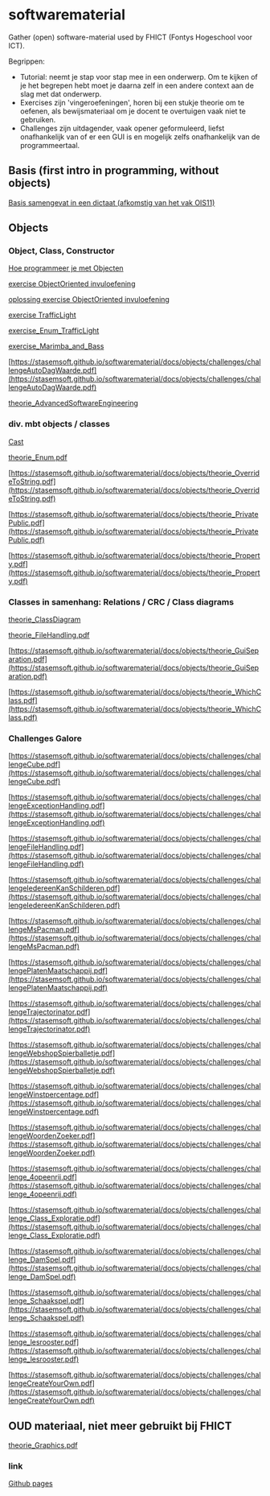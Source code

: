 # softwarematerial

Gather (open) software-material used by FHICT (Fontys Hogeschool voor ICT).

Begrippen:
+ Tutorial: neemt je stap voor stap mee in een onderwerp. Om te kijken of je het begrepen hebt moet je daarna zelf in een andere context aan de slag met dat onderwerp.
+ Exercises zijn 'vingeroefeningen', horen bij een stukje theorie om te oefenen, als bewijsmateriaal om je docent te overtuigen vaak niet te gebruiken.
+ Challenges zijn uitdagender, vaak opener geformuleerd, liefst onafhankelijk van of er een GUI is en mogelijk zelfs onafhankelijk van de programmeertaal.


## Basis (first intro in programming, without objects)




[Basis samengevat in een dictaat (afkomstig van het vak OIS11)](https://stasemsoft.github.io/softwarematerial/docs/basic/knowOis11dictaat.pdf)

## Objects

### Object, Class, Constructor

[Hoe programmeer je met Objecten](https://stasemsoft.github.io/softwarematerial/docs/objects/theorie_Class.pdf)

[exercise ObjectOriented invuloefening](https://stasemsoft.github.io/softwarematerial/docs/objects/exerciseObjectOrientedOefening.pdf)

[oplossing exercise ObjectOriented invuloefening](https://stasemsoft.github.io/softwarematerial/docs/objects/solutionObjectOrientedOefening.pdf)

[exercise TrafficLight](https://stasemsoft.github.io/softwarematerial/docs/objects/exercise_Class_TrafficLight.pdf)

[exercise_Enum_TrafficLight](https://stasemsoft.github.io/softwarematerial/docs/objects/exercise_Enum_TrafficLight.pdf)

[exercise_Marimba_and_Bass](https://stasemsoft.github.io/softwarematerial/docs/objects/exercise_Marimba_and_Bass.pdf)

[https://stasemsoft.github.io/softwarematerial/docs/objects/challenges/challengeAutoDagWaarde.pdf](https://stasemsoft.github.io/softwarematerial/docs/objects/challenges/challengeAutoDagWaarde.pdf)



[theorie_AdvancedSoftwareEngineering](https://stasemsoft.github.io/softwarematerial/docs/objects/theorie_AdvancedSoftwareEngineering.pdf)


### div. mbt objects / classes

[Cast](https://stasemsoft.github.io/softwarematerial/docs/objects/theorie_Cast.pdf)

[theorie_Enum.pdf](https://stasemsoft.github.io/softwarematerial/docs/objects/theorie_Enum.pdf)

[https://stasemsoft.github.io/softwarematerial/docs/objects/theorie_OverrideToString.pdf](https://stasemsoft.github.io/softwarematerial/docs/objects/theorie_OverrideToString.pdf)

[https://stasemsoft.github.io/softwarematerial/docs/objects/theorie_PrivatePublic.pdf](https://stasemsoft.github.io/softwarematerial/docs/objects/theorie_PrivatePublic.pdf)

[https://stasemsoft.github.io/softwarematerial/docs/objects/theorie_Property.pdf](https://stasemsoft.github.io/softwarematerial/docs/objects/theorie_Property.pdf)





### Classes in samenhang: Relations / CRC / Class diagrams

[theorie_ClassDiagram](https://stasemsoft.github.io/softwarematerial/docs/objects/theorie_ClassDiagram.pdf)

[theorie_FileHandling.pdf](https://stasemsoft.github.io/softwarematerial/docs/objects/theorie_FileHandling.pdf)

[https://stasemsoft.github.io/softwarematerial/docs/objects/theorie_GuiSeparation.pdf](https://stasemsoft.github.io/softwarematerial/docs/objects/theorie_GuiSeparation.pdf)

[https://stasemsoft.github.io/softwarematerial/docs/objects/theorie_WhichClass.pdf](https://stasemsoft.github.io/softwarematerial/docs/objects/theorie_WhichClass.pdf)


### Challenges Galore





[https://stasemsoft.github.io/softwarematerial/docs/objects/challenges/challengeCube.pdf](https://stasemsoft.github.io/softwarematerial/docs/objects/challenges/challengeCube.pdf)

[https://stasemsoft.github.io/softwarematerial/docs/objects/challenges/challengeExceptionHandling.pdf](https://stasemsoft.github.io/softwarematerial/docs/objects/challenges/challengeExceptionHandling.pdf)

[https://stasemsoft.github.io/softwarematerial/docs/objects/challenges/challengeFileHandling.pdf](https://stasemsoft.github.io/softwarematerial/docs/objects/challenges/challengeFileHandling.pdf)

[https://stasemsoft.github.io/softwarematerial/docs/objects/challenges/challengeIedereenKanSchilderen.pdf](https://stasemsoft.github.io/softwarematerial/docs/objects/challenges/challengeIedereenKanSchilderen.pdf)

[https://stasemsoft.github.io/softwarematerial/docs/objects/challenges/challengeMsPacman.pdf](https://stasemsoft.github.io/softwarematerial/docs/objects/challenges/challengeMsPacman.pdf)

[https://stasemsoft.github.io/softwarematerial/docs/objects/challenges/challengePlatenMaatschappij.pdf](https://stasemsoft.github.io/softwarematerial/docs/objects/challenges/challengePlatenMaatschappij.pdf)

[https://stasemsoft.github.io/softwarematerial/docs/objects/challenges/challengeTrajectorinator.pdf](https://stasemsoft.github.io/softwarematerial/docs/objects/challenges/challengeTrajectorinator.pdf)

[https://stasemsoft.github.io/softwarematerial/docs/objects/challenges/challengeWebshopSpierballetje.pdf](https://stasemsoft.github.io/softwarematerial/docs/objects/challenges/challengeWebshopSpierballetje.pdf)

[https://stasemsoft.github.io/softwarematerial/docs/objects/challenges/challengeWinstpercentage.pdf](https://stasemsoft.github.io/softwarematerial/docs/objects/challenges/challengeWinstpercentage.pdf)

[https://stasemsoft.github.io/softwarematerial/docs/objects/challenges/challengeWoordenZoeker.pdf](https://stasemsoft.github.io/softwarematerial/docs/objects/challenges/challengeWoordenZoeker.pdf)

[https://stasemsoft.github.io/softwarematerial/docs/objects/challenges/challenge_4opeenrij.pdf](https://stasemsoft.github.io/softwarematerial/docs/objects/challenges/challenge_4opeenrij.pdf)

[https://stasemsoft.github.io/softwarematerial/docs/objects/challenges/challenge_Class_Exploratie.pdf](https://stasemsoft.github.io/softwarematerial/docs/objects/challenges/challenge_Class_Exploratie.pdf)

[https://stasemsoft.github.io/softwarematerial/docs/objects/challenges/challenge_DamSpel.pdf](https://stasemsoft.github.io/softwarematerial/docs/objects/challenges/challenge_DamSpel.pdf)

[https://stasemsoft.github.io/softwarematerial/docs/objects/challenges/challenge_Schaakspel.pdf](https://stasemsoft.github.io/softwarematerial/docs/objects/challenges/challenge_Schaakspel.pdf)

[https://stasemsoft.github.io/softwarematerial/docs/objects/challenges/challenge_lesrooster.pdf](https://stasemsoft.github.io/softwarematerial/docs/objects/challenges/challenge_lesrooster.pdf)

[https://stasemsoft.github.io/softwarematerial/docs/objects/challenges/challengeCreateYourOwn.pdf](https://stasemsoft.github.io/softwarematerial/docs/objects/challenges/challengeCreateYourOwn.pdf)



## OUD materiaal, niet meer gebruikt bij FHICT

[theorie_Graphics.pdf](https://stasemsoft.github.io/softwarematerial/docs/objects/theorie_Graphics.pdf)



### link

[Github pages](https://stasemsoft.github.io/softwarematerial/)
